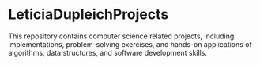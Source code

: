 # LeticiaDupleichProjects
This repository contains computer science related projects, including implementations, problem-solving exercises, and hands-on applications of algorithms, data structures, and software development skills.
